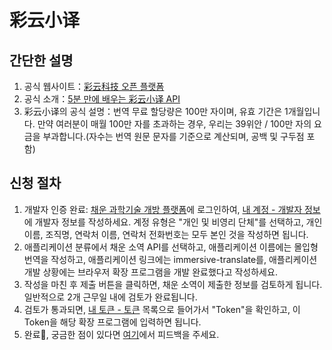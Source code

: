 # 彩云小译

## 간단한 설명

1. 공식 웹사이트：[彩云科技 오픈 플랫폼](https://dashboard.caiyunapp.com/)
2. 공식 소개：[5분 만에 배우는 彩云小译 API](https://docs.caiyunapp.com/blog/2018/09/03/lingocloud-api/)
3. 彩云小译의 공식 설명：번역 무료 할당량은 100만 자이며, 유효 기간은 1개월입니다. 만약 여러분이 매월 100만 자를 초과하는 경우, 우리는 39위안 / 100만 자의 요금을 부과합니다.(자수는 번역 원문 문자를 기준으로 계산되며, 공백 및 구두점 포함)

## 신청 절차

1. 개발자 인증 완료: [채운 과학기술 개방 플랫폼](https://dashboard.caiyunapp.com/)에 로그인하여, [내 계정 - 개발자 정보](https://dashboard.caiyunapp.com/user/user/info/)에 개발자 정보를 작성하세요. 계정 유형은 "개인 및 비영리 단체"를 선택하고, 개인 이름, 조직명, 연락처 이름, 연락처 전화번호는 모두 본인 것을 작성하면 됩니다.
2. 애플리케이션 분류에서 채운 소역 API를 선택하고, 애플리케이션 이름에는 몰입형 번역을 작성하고, 애플리케이션 링크에는 immersive-translate를, 애플리케이션 개발 상황에는 브라우저 확장 프로그램을 개발 완료했다고 작성하세요.
3. 작성을 마친 후 제출 버튼을 클릭하면, 채운 소역이 제출한 정보를 검토하게 됩니다. 일반적으로 2개 근무일 내에 검토가 완료됩니다.
4. 검토가 통과되면, [내 토큰 - 토큰](https://dashboard.caiyunapp.com/v1/token/) 목록으로 들어가서 "Token"을 확인하고, 이 Token을 해당 확장 프로그램에 입력하면 됩니다.
5. 완료🎉, 궁금한 점이 있다면 [여기](https://github.com/immersive-translate/immersive-translate/issues/137)에서 피드백을 주세요.